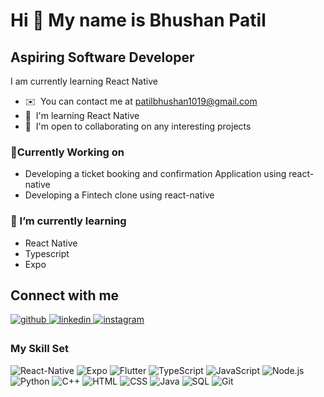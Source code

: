 Hi 👋 My name is Bhushan Patil
=====================================================================================================================================

Aspiring Software Developer 
---------------------------------------------------

I am currently learning React Native

* ✉️  You can contact me at [patilbhushan1019@gmail.com](mailto:patilbhushan1019@gmail.com)
* 🧠  I'm learning React Native
* 🤝  I'm open to collaborating on any interesting projects

### 🔭Currently Working on

* Developing a ticket booking and confirmation Application using react-native
* Developing a Fintech clone using react-native

### 🌱 I’m currently learning

* React Native
* Typescript
* Expo

## Connect with me  

<a href="https://github.com/Bhushan1019" target="_blank">
<img src=https://img.shields.io/badge/github-%2324292e.svg?&style=for-the-badge&logo=github&logoColor=white alt=github style="margin-bottom: 5px;" />
</a>
<a href="https://linkedin.com/in/bhushanpatil2226" target="_blank">
<img src=https://img.shields.io/badge/linkedin-%231E77B5.svg?&style=for-the-badge&logo=linkedin&logoColor=white alt=linkedin style="margin-bottom: 5px;" />
</a>
<a href="https://instagram.com/mr_patil_1019" target="_blank">
<img src=https://img.shields.io/badge/instagram-%23000000.svg?&style=for-the-badge&logo=instagram&logoColor=white alt=instagram style="margin-bottom: 5px;" />
</a>  
  
<br/>  

### My Skill Set

![React-Native](https://img.shields.io/badge/-ReactNative-000?&logo=React)
![Expo](https://img.shields.io/badge/-Expo-000?&logo=Expo)
![Flutter](https://img.shields.io/badge/-Flutter-000?&logo=Flutter)
![TypeScript](https://img.shields.io/badge/-TypeScript-000?&logo=TypeScript)
![JavaScript](https://img.shields.io/badge/-JavaScript-000?&logo=JavaScript)
![Node.js](https://img.shields.io/badge/-Node.js-000?&logo=node.js)
![Python](https://img.shields.io/badge/-Python-000?&logo=Python)
![C++](https://img.shields.io/badge/-C++-000?&logo=c%2b%2b&logoColor=00599C)
![HTML](https://img.shields.io/badge/-HTML-000?&logo=HTML5)
![CSS](https://img.shields.io/badge/-CSS-000?&logo=CSS3)
![Java](https://img.shields.io/badge/-Java-000?&logo=Java)
![SQL](https://img.shields.io/badge/-SQL-000?&logo=MySQL)
![Git](https://img.shields.io/badge/-Git-000?&logo=git)




